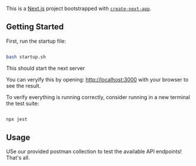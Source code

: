 This is a [Next.js](https://nextjs.org/) project bootstrapped with [`create-next-app`](https://github.com/vercel/next.js/tree/canary/packages/create-next-app).

## Getting Started

First, run the startup file:

```bash

bash startup.sh
```

This should start the next server

You can veryify this by opening: [http://localhost:3000](http://localhost:3000) with your browser to see the result.

To verify everything is running correctly, consider running in a new terminal the test suite:

```bash

npx jest

```

## Usage

USe our provided postman collection to test the available API endpoints! That's all. 
